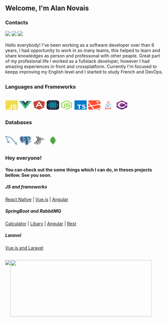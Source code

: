 ## Welcome, I'm Alan Novais

<div>
  <h3>Contacts</h3>
  <a href="https://www.linkedin.com/in/alan-novais-866803a0/" target="_blank"><img src="https://img.shields.io/badge/LinkedIn-0077B5?style=for-the-badge&logo=linkedin&logoColor=white"></a>
  <a href="https://wa.me/+351965623458?text=Hello%20I%20found%20your%20profile%20on%20GitHub%2C%20I%27d%20like%20to%20talk%20with%20you" target="_blank"><img     src="https://img.shields.io/badge/WhatsApp-25D366?style=for-the-badge&logo=whatsapp&logoColor=white"></a>
  <a href="mailto:alannovais08@gmail.com?subject=Let%27s%20gonna%20talk" target="_blank"><img src="https://img.shields.io/badge/Gmail-D14836?style=for-the-badge&logo=gmail&logoColor=white"></a>  
</div>

<div><br></div>
  Hello everybody!
  I've been working as a software developer over than 6 years, I had opportunity to work in so many teams, this helped to learn and share knowledges as person and professonal with other peaple. 
  Great part of my profesional life I worked as a fullstack developer, however I had amazing experiences in front and crossplatform.
  Currently I'm focused to keepp improving my English level and I started to study French and DevOps.
  
##

### Languages and Frameworks

<div style="display: inline_block"><br>
  <img align="center" alt="alan-Js" height="30" width="40" src="https://raw.githubusercontent.com/devicons/devicon/master/icons/javascript/javascript-plain.svg">
  <img align="center" alt="alan-Vue" height="30" width="40" src="https://raw.githubusercontent.com/devicons/devicon/master/icons/vuejs/vuejs-original.svg">
  <img align="center" alt="alan-Angular" height="30" width="40" src="https://raw.githubusercontent.com/devicons/devicon/master/icons/angularjs/angularjs-plain.svg">
  <img align="center" alt="alan-Reactjs" height="30" width="40" src="https://github.com/tandpfun/skill-icons/blob/main/icons/React-Dark.svg">  
  <img align="center" alt="alan-Nodejs" height="30" width="40" src="https://raw.githubusercontent.com/devicons/devicon/master/icons/nodejs/nodejs-plain.svg">  
  <img align="center" alt="alan-Ts" height="30" width="40" src="https://raw.githubusercontent.com/devicons/devicon/master/icons/typescript/typescript-plain.svg">  
  <img align="center" alt="alan-Laravel" height="30" width="40" src="https://raw.githubusercontent.com/devicons/devicon/master/icons/laravel/laravel-plain.svg">
  <img align="center" alt="alan-Java" height="30" width="40" src="https://raw.githubusercontent.com/devicons/devicon/master/icons/java/java-original-wordmark.svg">
  <img align="center" alt="alan-Csharp" height="30" width="40" src="https://raw.githubusercontent.com/devicons/devicon/master/icons/csharp/csharp-original.svg">
</div>

##

### Databases

<div style="display: inline_block"><br>
  <img align="center" alt="alan-Mysql" height="30" width="40" src="https://raw.githubusercontent.com/devicons/devicon/master/icons/mysql/mysql-plain.svg">
  <img align="center" alt="alan-Postgresql" height="30" width="40" src="https://raw.githubusercontent.com/devicons/devicon/master/icons/postgresql/postgresql-plain.svg">
  <img align="center" alt="alan-SqlServer" height="30" width="40"   src="https://raw.githubusercontent.com/devicons/devicon/master/icons/microsoftsqlserver/microsoftsqlserver-plain.svg">
  <img align="center" alt="alan-Mongo" height="30" width="40" src="https://raw.githubusercontent.com/devicons/devicon/master/icons/mongodb/mongodb-plain.svg">  
</div>

##

### Hey everyone!

#### You can check out the some things which I can do, in theses projects bellow. See you soon.

<div>
  <div>
    <h5>JS and frameworks</h5>
    <a href="https://github.com/alannovais/react-natitve-review">React Native</a>
    | <a href="https://github.com/alannovais/review-vue3-project">Vue.js</a>
    | <a href="https://github.com/alannovais/nx-star-wars">Angular</a>
  </div>
  <div>
    <h5>SpringBoot and RabbitMQ</h5>
    <a href="https://github.com/alannovais/wit-calculator">Calculator</a> |
    <a href="https://github.com/alannovais/wit-library">Libary</a> |
    <a href="https://github.com/alannovais/wit-angular">Angular</a> |
    <a href="https://github.com/alannovais/wit-rest">Rest</a>
  </div>
  <div>
    <h5>Laravel</h5>
    <a href="https://github.com/alannovais/avansys-28-09">Vue.js and Laravel</a>
  </div>
</div>

##

<div align="center" style="display: flex; flex-direction: row;">
  <div><img style="width: 28vw; heigth: 20vh;" src="https://github-readme-stats.vercel.app/api?username=alannovais&show_icons=true" /></div>
  <div><img height="180em" width="450" src="https://github-readme-stats.vercel.app/api/top-langs/?username=alannovais&layout=compact&langs_count=7&theme=dracula&theme=transparent"/></div>
</div>
